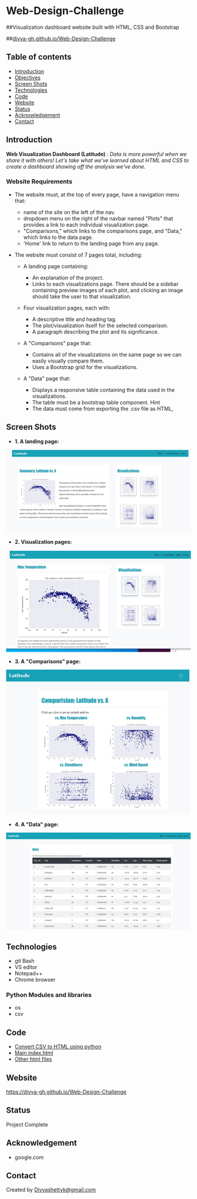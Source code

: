 # Web-Design-Challenge
##Visualization dashboard website built with HTML, CSS and Bootstrap 


##[divya-gh.github.io/Web-Design-Challenge](https://divya-gh.github.io/Web-Design-Challenge/)



## Table of contents
* [Introduction ](#introduction )
* [Objectives ](#objectives)
* [Screen Shots](#screen-shots)
* [Technologies](#technologies)
* [Code](#code)
* [Website](#website)
* [Status](#status)
* [Acknowledgement ](#acknowledgement )
* [Contact](#contact)


## Introduction
__Web Visualization Dashboard (Latitude)__  : *Data is more powerful when we share it with others! Let's take what we've learned about HTML and CSS to create a dashboard showing off the analysis we've done.*

### Website Requirements
 - The website must, at the top of every page, have a navigation menu that:
	- name of the site on the left of the nav.
	- dropdown menu on the right of the navbar named "Plots" that provides a link to each 
	  individual visualization page.
	- "Comparisons," which links to the comparisons page, and "Data," which links to the data page.
	- 'Home' link to return to the landing page from any page.

- The website must consist of 7 pages total, including:
	- A landing page containing:
		- An explanation of the project.
		- Links to each visualizations page. There should be a sidebar containing preview images of each plot, and clicking an image should take the user to that visualization.

	- Four visualization pages, each with:
		- A descriptive title and heading tag.
		- The plot/visualization itself for the selected comparison.
		- A paragraph describing the plot and its significance.


	- A "Comparisons" page that:
		- Contains all of the visualizations on the same page so we can easily visually 
		  compare them.
		- Uses a Bootstrap grid for the visualizations.

	- A "Data" page that:
		- Displays a responsive table containing the data used in the visualizations.
		- The table must be a bootstrap table component. Hint
		- The data must come from exporting the .csv file as HTML, 

## Screen Shots
- __1. A landing page:__  
	            
![landing Page](./Images/landing.jpg)      
                  

- __2.  Visualization pages:__ 

![visualization](./Images/visualization.jpg)    
	 
- __3. A "Comparisons" page:__

![Comaprision](./Images/comparision.jpg) 

- __4. A "Data" page:__

![Data](./Images/data.jpg)   


## Technologies
* git Bash
* VS editor
* Notepad++
* Chrome browser

### Python Modules and libraries
* os 
* csv


## Code 
- [Convert CSV to HTML using python](/csv_to_html.py)
- [ Main index.html](/index.html)
- [Other html files](/Resources/)

## Website
 https://divya-gh.github.io/Web-Design-Challenge



## Status
Project Complete

## Acknowledgement 
- google.com



## Contact
Created by [Divyashettyk@gmail.com](#divyashettyk@gmail.com)















